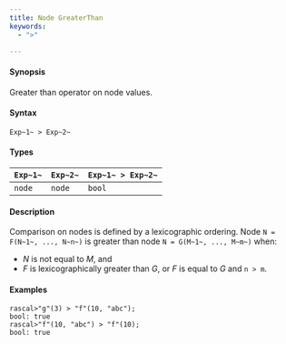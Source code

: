 ```yaml
---
title: Node GreaterThan
keywords:
  - ">"

---
```


#### Synopsis

Greater than operator on node values.

#### Syntax

`Exp~1~ > Exp~2~`

#### Types

| `Exp~1~` |  `Exp~2~` | `Exp~1~ > Exp~2~`  |
| --- | --- | --- |
| `node`    |  `node`    | `bool`               |

#### Description

Comparison on nodes is defined by a lexicographic ordering. Node `N = F(N~1~, ..., N~n~)` is greater than node 
`N = G(M~1~, ..., M~m~)` when:
*  _N_ is not equal to _M_, and
*  _F_ is lexicographically greater than _G_, or _F_ is equal to _G_ and `n > m`.

#### Examples

```rascal-shell 
rascal>"g"(3) > "f"(10, "abc");
bool: true
rascal>"f"(10, "abc") > "f"(10);
bool: true
```

